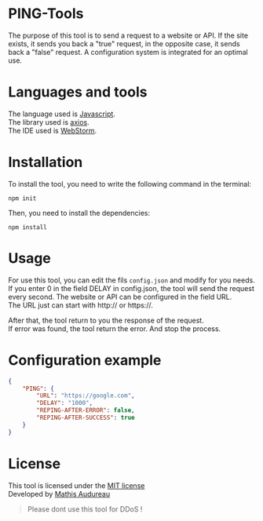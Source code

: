 # PING-Tools
The purpose of this tool is to send a request to a website or API. If the site exists, it sends you back a "true" request, in the opposite case, it sends back a "false" request. A configuration system is integrated for an optimal use.  

# Languages and tools
The language used is [Javascript](https://www.javascript.com/). <br>
The library used is [axios](https://www.npmjs.com/package/axios). <br>
The IDE used is [WebStorm](https://www.jetbrains.com/).

# Installation

To install the tool, you need to write the following command in the terminal:

```
npm init
```

Then, you need to install the dependencies:

```
npm install
```

# Usage
For use this tool, you can edit the fils `config.json` and modify for you needs. <br>
If you enter 0 in the field DELAY in config.json, the tool will send the request every second.
The website or API can be configured in the field URL. <br>
The URL just can start with http:// or https://.

After that, the tool return to you the response of the request. <br>
If error was found, the tool return the error.  And stop the process.

# Configuration example
```json
{
    "PING": {
        "URL": "https://google.com",
        "DELAY": "1000",
        "REPING-AFTER-ERROR": false,
        "REPING-AFTER-SUCCESS": true
    }
}
```

# License
This tool is licensed under the [MIT license]() <br>
Developed by [Mathis Audureau](https://github.com/mathisaudureau) <br>
> Please dont use this tool for DDoS !
